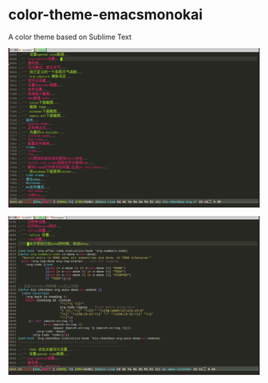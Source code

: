 color-theme-emacsmonokai
========================

A color theme based on Sublime Text

![screenshot](https://github.com/gygy/color-theme-emacsmonokai/raw/master/color-theme-emacsmonokai.png)

![screenshot](https://github.com/gygy/color-theme-emacsmonokai/raw/master/color-theme-emacsmonokai2.png)
